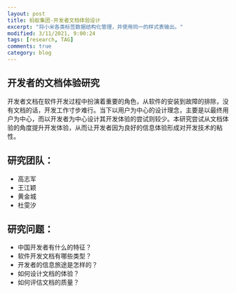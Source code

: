 ```yaml
---
layout: post
title: 蚂蚁集团-开发者文档体验设计
excerpt: "将小米各类标签数据结构化管理，并使用同一的样式表输出。"
modified: 3/11/2021, 9:00:24
tags: [research, TAG]
comments: true
category: blog
---
```


## 开发者的文档体验研究

开发者文档在软件开发过程中扮演着重要的角色，从软件的安装到故障的排除，没有文档的话，开发工作寸步难行。当下以用户为中心的设计理念，主要是以最终用户为中心，而以开发者为中心设计其开发体验的尝试则较少。本研究尝试从文档体验的角度提升开发体验，从而让开发者因为良好的信息体验形成对开发技术的粘性。

## 研究团队：

- 高志军
- 王江颖
- 黄金城
- 杜雯汐

## 研究问题：

- 中国开发者有什么的特征？
- 软件开发文档有哪些类型？
- 开发者的信息旅途是怎样的？
- 如何设计文档的体验？
- 如何评估文档的质量？